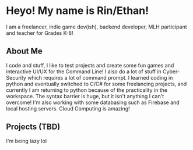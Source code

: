 # Heyo! My name is Rin/Ethan!
I am a freelancer, indie game dev(ish), backend developer, MLH participant and teacher for Grades K-8!

## About Me
I code and stuff, I like to test projects and create some fun games and interactive UI/UX for the Command Line! I also do a lot of stuff in Cyber-Security which requires a lot of command prompt. I learned coding in python and eventually switched to C/C# for some freelancing projects, and currently I am returning to python because of the practicality in the workspace. The syntax barrier is huge, but it isn't anything I can't overcome! I'm also working with some databasing such as Firebase and local hosting servers. Cloud Computing is amazing!

## Projects (TBD)
I'm being lazy lol
